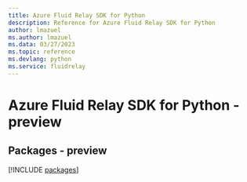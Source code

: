 ```yaml
---
title: Azure Fluid Relay SDK for Python
description: Reference for Azure Fluid Relay SDK for Python
author: lmazuel
ms.author: lmazuel
ms.data: 03/27/2023
ms.topic: reference
ms.devlang: python
ms.service: fluidrelay
---
```

# Azure Fluid Relay SDK for Python - preview
## Packages - preview
[!INCLUDE [packages](fluid-relay-index.md)]